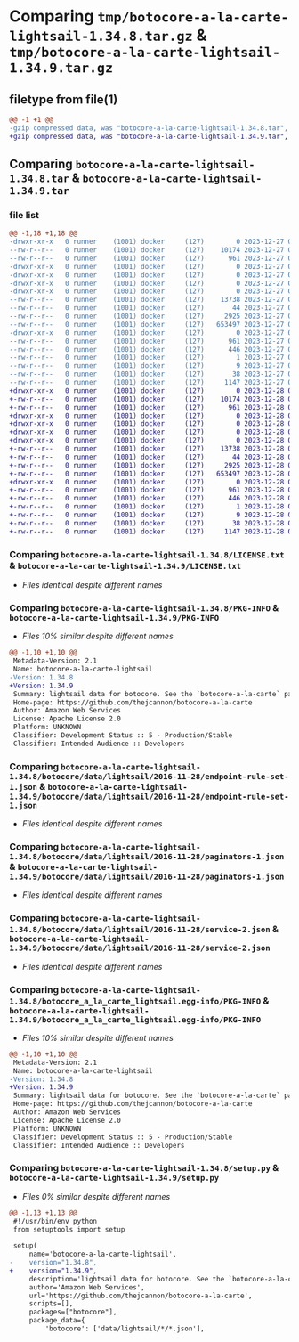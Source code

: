# Comparing `tmp/botocore-a-la-carte-lightsail-1.34.8.tar.gz` & `tmp/botocore-a-la-carte-lightsail-1.34.9.tar.gz`

## filetype from file(1)

```diff
@@ -1 +1 @@
-gzip compressed data, was "botocore-a-la-carte-lightsail-1.34.8.tar", last modified: Wed Dec 27 01:06:53 2023, max compression
+gzip compressed data, was "botocore-a-la-carte-lightsail-1.34.9.tar", last modified: Thu Dec 28 01:06:54 2023, max compression
```

## Comparing `botocore-a-la-carte-lightsail-1.34.8.tar` & `botocore-a-la-carte-lightsail-1.34.9.tar`

### file list

```diff
@@ -1,18 +1,18 @@
-drwxr-xr-x   0 runner    (1001) docker     (127)        0 2023-12-27 01:06:53.263344 botocore-a-la-carte-lightsail-1.34.8/
--rw-r--r--   0 runner    (1001) docker     (127)    10174 2023-12-27 01:06:53.000000 botocore-a-la-carte-lightsail-1.34.8/LICENSE.txt
--rw-r--r--   0 runner    (1001) docker     (127)      961 2023-12-27 01:06:53.263344 botocore-a-la-carte-lightsail-1.34.8/PKG-INFO
-drwxr-xr-x   0 runner    (1001) docker     (127)        0 2023-12-27 01:06:53.259344 botocore-a-la-carte-lightsail-1.34.8/botocore/
-drwxr-xr-x   0 runner    (1001) docker     (127)        0 2023-12-27 01:06:53.259344 botocore-a-la-carte-lightsail-1.34.8/botocore/data/
-drwxr-xr-x   0 runner    (1001) docker     (127)        0 2023-12-27 01:06:53.259344 botocore-a-la-carte-lightsail-1.34.8/botocore/data/lightsail/
-drwxr-xr-x   0 runner    (1001) docker     (127)        0 2023-12-27 01:06:53.259344 botocore-a-la-carte-lightsail-1.34.8/botocore/data/lightsail/2016-11-28/
--rw-r--r--   0 runner    (1001) docker     (127)    13738 2023-12-27 01:06:29.000000 botocore-a-la-carte-lightsail-1.34.8/botocore/data/lightsail/2016-11-28/endpoint-rule-set-1.json
--rw-r--r--   0 runner    (1001) docker     (127)       44 2023-12-27 01:06:29.000000 botocore-a-la-carte-lightsail-1.34.8/botocore/data/lightsail/2016-11-28/examples-1.json
--rw-r--r--   0 runner    (1001) docker     (127)     2925 2023-12-27 01:06:29.000000 botocore-a-la-carte-lightsail-1.34.8/botocore/data/lightsail/2016-11-28/paginators-1.json
--rw-r--r--   0 runner    (1001) docker     (127)   653497 2023-12-27 01:06:29.000000 botocore-a-la-carte-lightsail-1.34.8/botocore/data/lightsail/2016-11-28/service-2.json
-drwxr-xr-x   0 runner    (1001) docker     (127)        0 2023-12-27 01:06:53.263344 botocore-a-la-carte-lightsail-1.34.8/botocore_a_la_carte_lightsail.egg-info/
--rw-r--r--   0 runner    (1001) docker     (127)      961 2023-12-27 01:06:53.000000 botocore-a-la-carte-lightsail-1.34.8/botocore_a_la_carte_lightsail.egg-info/PKG-INFO
--rw-r--r--   0 runner    (1001) docker     (127)      446 2023-12-27 01:06:53.000000 botocore-a-la-carte-lightsail-1.34.8/botocore_a_la_carte_lightsail.egg-info/SOURCES.txt
--rw-r--r--   0 runner    (1001) docker     (127)        1 2023-12-27 01:06:53.000000 botocore-a-la-carte-lightsail-1.34.8/botocore_a_la_carte_lightsail.egg-info/dependency_links.txt
--rw-r--r--   0 runner    (1001) docker     (127)        9 2023-12-27 01:06:53.000000 botocore-a-la-carte-lightsail-1.34.8/botocore_a_la_carte_lightsail.egg-info/top_level.txt
--rw-r--r--   0 runner    (1001) docker     (127)       38 2023-12-27 01:06:53.263344 botocore-a-la-carte-lightsail-1.34.8/setup.cfg
--rw-r--r--   0 runner    (1001) docker     (127)     1147 2023-12-27 01:06:53.000000 botocore-a-la-carte-lightsail-1.34.8/setup.py
+drwxr-xr-x   0 runner    (1001) docker     (127)        0 2023-12-28 01:06:54.850382 botocore-a-la-carte-lightsail-1.34.9/
+-rw-r--r--   0 runner    (1001) docker     (127)    10174 2023-12-28 01:06:54.000000 botocore-a-la-carte-lightsail-1.34.9/LICENSE.txt
+-rw-r--r--   0 runner    (1001) docker     (127)      961 2023-12-28 01:06:54.850382 botocore-a-la-carte-lightsail-1.34.9/PKG-INFO
+drwxr-xr-x   0 runner    (1001) docker     (127)        0 2023-12-28 01:06:54.846382 botocore-a-la-carte-lightsail-1.34.9/botocore/
+drwxr-xr-x   0 runner    (1001) docker     (127)        0 2023-12-28 01:06:54.846382 botocore-a-la-carte-lightsail-1.34.9/botocore/data/
+drwxr-xr-x   0 runner    (1001) docker     (127)        0 2023-12-28 01:06:54.846382 botocore-a-la-carte-lightsail-1.34.9/botocore/data/lightsail/
+drwxr-xr-x   0 runner    (1001) docker     (127)        0 2023-12-28 01:06:54.846382 botocore-a-la-carte-lightsail-1.34.9/botocore/data/lightsail/2016-11-28/
+-rw-r--r--   0 runner    (1001) docker     (127)    13738 2023-12-28 01:06:26.000000 botocore-a-la-carte-lightsail-1.34.9/botocore/data/lightsail/2016-11-28/endpoint-rule-set-1.json
+-rw-r--r--   0 runner    (1001) docker     (127)       44 2023-12-28 01:06:26.000000 botocore-a-la-carte-lightsail-1.34.9/botocore/data/lightsail/2016-11-28/examples-1.json
+-rw-r--r--   0 runner    (1001) docker     (127)     2925 2023-12-28 01:06:26.000000 botocore-a-la-carte-lightsail-1.34.9/botocore/data/lightsail/2016-11-28/paginators-1.json
+-rw-r--r--   0 runner    (1001) docker     (127)   653497 2023-12-28 01:06:26.000000 botocore-a-la-carte-lightsail-1.34.9/botocore/data/lightsail/2016-11-28/service-2.json
+drwxr-xr-x   0 runner    (1001) docker     (127)        0 2023-12-28 01:06:54.850382 botocore-a-la-carte-lightsail-1.34.9/botocore_a_la_carte_lightsail.egg-info/
+-rw-r--r--   0 runner    (1001) docker     (127)      961 2023-12-28 01:06:54.000000 botocore-a-la-carte-lightsail-1.34.9/botocore_a_la_carte_lightsail.egg-info/PKG-INFO
+-rw-r--r--   0 runner    (1001) docker     (127)      446 2023-12-28 01:06:54.000000 botocore-a-la-carte-lightsail-1.34.9/botocore_a_la_carte_lightsail.egg-info/SOURCES.txt
+-rw-r--r--   0 runner    (1001) docker     (127)        1 2023-12-28 01:06:54.000000 botocore-a-la-carte-lightsail-1.34.9/botocore_a_la_carte_lightsail.egg-info/dependency_links.txt
+-rw-r--r--   0 runner    (1001) docker     (127)        9 2023-12-28 01:06:54.000000 botocore-a-la-carte-lightsail-1.34.9/botocore_a_la_carte_lightsail.egg-info/top_level.txt
+-rw-r--r--   0 runner    (1001) docker     (127)       38 2023-12-28 01:06:54.850382 botocore-a-la-carte-lightsail-1.34.9/setup.cfg
+-rw-r--r--   0 runner    (1001) docker     (127)     1147 2023-12-28 01:06:54.000000 botocore-a-la-carte-lightsail-1.34.9/setup.py
```

### Comparing `botocore-a-la-carte-lightsail-1.34.8/LICENSE.txt` & `botocore-a-la-carte-lightsail-1.34.9/LICENSE.txt`

 * *Files identical despite different names*

### Comparing `botocore-a-la-carte-lightsail-1.34.8/PKG-INFO` & `botocore-a-la-carte-lightsail-1.34.9/PKG-INFO`

 * *Files 10% similar despite different names*

```diff
@@ -1,10 +1,10 @@
 Metadata-Version: 2.1
 Name: botocore-a-la-carte-lightsail
-Version: 1.34.8
+Version: 1.34.9
 Summary: lightsail data for botocore. See the `botocore-a-la-carte` package for more info.
 Home-page: https://github.com/thejcannon/botocore-a-la-carte
 Author: Amazon Web Services
 License: Apache License 2.0
 Platform: UNKNOWN
 Classifier: Development Status :: 5 - Production/Stable
 Classifier: Intended Audience :: Developers
```

### Comparing `botocore-a-la-carte-lightsail-1.34.8/botocore/data/lightsail/2016-11-28/endpoint-rule-set-1.json` & `botocore-a-la-carte-lightsail-1.34.9/botocore/data/lightsail/2016-11-28/endpoint-rule-set-1.json`

 * *Files identical despite different names*

### Comparing `botocore-a-la-carte-lightsail-1.34.8/botocore/data/lightsail/2016-11-28/paginators-1.json` & `botocore-a-la-carte-lightsail-1.34.9/botocore/data/lightsail/2016-11-28/paginators-1.json`

 * *Files identical despite different names*

### Comparing `botocore-a-la-carte-lightsail-1.34.8/botocore/data/lightsail/2016-11-28/service-2.json` & `botocore-a-la-carte-lightsail-1.34.9/botocore/data/lightsail/2016-11-28/service-2.json`

 * *Files identical despite different names*

### Comparing `botocore-a-la-carte-lightsail-1.34.8/botocore_a_la_carte_lightsail.egg-info/PKG-INFO` & `botocore-a-la-carte-lightsail-1.34.9/botocore_a_la_carte_lightsail.egg-info/PKG-INFO`

 * *Files 10% similar despite different names*

```diff
@@ -1,10 +1,10 @@
 Metadata-Version: 2.1
 Name: botocore-a-la-carte-lightsail
-Version: 1.34.8
+Version: 1.34.9
 Summary: lightsail data for botocore. See the `botocore-a-la-carte` package for more info.
 Home-page: https://github.com/thejcannon/botocore-a-la-carte
 Author: Amazon Web Services
 License: Apache License 2.0
 Platform: UNKNOWN
 Classifier: Development Status :: 5 - Production/Stable
 Classifier: Intended Audience :: Developers
```

### Comparing `botocore-a-la-carte-lightsail-1.34.8/setup.py` & `botocore-a-la-carte-lightsail-1.34.9/setup.py`

 * *Files 0% similar despite different names*

```diff
@@ -1,13 +1,13 @@
 #!/usr/bin/env python
 from setuptools import setup
 
 setup(
     name='botocore-a-la-carte-lightsail',
-    version="1.34.8",
+    version="1.34.9",
     description='lightsail data for botocore. See the `botocore-a-la-carte` package for more info.',
     author='Amazon Web Services',
     url='https://github.com/thejcannon/botocore-a-la-carte',
     scripts=[],
     packages=["botocore"],
     package_data={
         'botocore': ['data/lightsail/*/*.json'],
```

